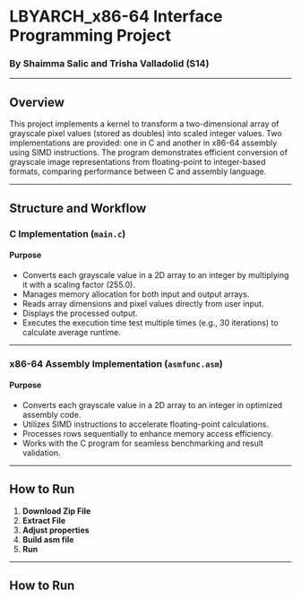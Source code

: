 # LBYARCH_x86-64 Interface Programming Project  
### By Shaimma Salic and Trisha Valladolid (S14)  

---

## **Overview**  
This project implements a kernel to transform a two-dimensional array of grayscale pixel values (stored as doubles) into scaled integer values. Two implementations are provided: one in C and another in x86-64 assembly using SIMD instructions. The program demonstrates efficient conversion of grayscale image representations from floating-point to integer-based formats, comparing performance between C and assembly language.

---

## **Structure and Workflow**  

### **C Implementation (`main.c`)**  
#### **Purpose**  
- Converts each grayscale value in a 2D array to an integer by multiplying it with a scaling factor (255.0).  
- Manages memory allocation for both input and output arrays.  
- Reads array dimensions and pixel values directly from user input.  
- Displays the processed output.  
- Executes the execution time test multiple times (e.g., 30 iterations) to calculate average runtime.  

---

### **x86-64 Assembly Implementation (`asmfunc.asm`)**  
#### **Purpose**  
- Converts each grayscale value in a 2D array to an integer in optimized assembly code.  
- Utilizes SIMD instructions to accelerate floating-point calculations.  
- Processes rows sequentially to enhance memory access efficiency.  
- Works with the C program for seamless benchmarking and result validation.  

---

## **How to Run**  

1. **Download Zip File**
2. **Extract File**
3. **Adjust properties**
4. **Build asm file**
5. **Run**

---

## **How to Run**  
